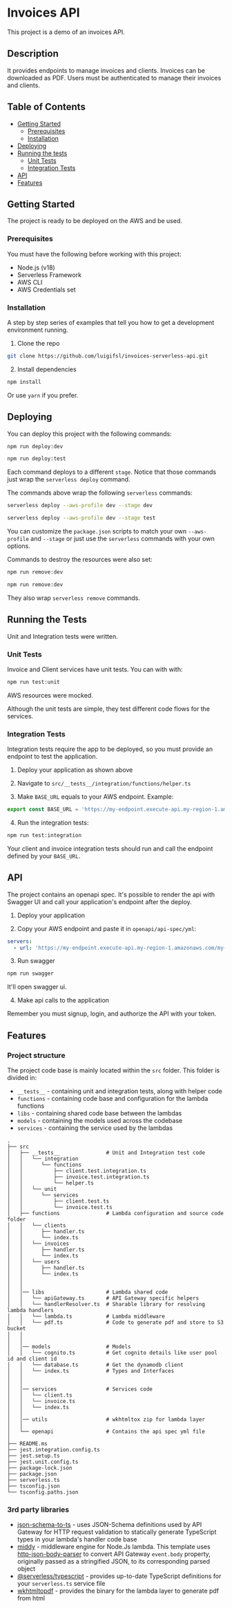 # Invoices API

This project is a demo of an invoices API. 

## Description

It provides endpoints to manage invoices and clients. Invoices can be downloaded as PDF. Users must be authenticated to manage their invoices and clients.

## Table of Contents

- [Getting Started](#getting-started)
  - [Prerequisites](#prerequisites)
  - [Installation](#installation)
- [Deploying](#deploying)
- [Running the tests](#running-the-tests)
  - [Unit Tests](#unit-tests)
  - [Integration Tests](#integration-tests)
- [API](#api)
- [Features](#features)

## Getting Started

The project is ready to be deployed on the AWS and be used.

### Prerequisites

You must have the following before working with this project:

- Node.js (v18)
- Serverless Framework
- AWS CLI
- AWS Credentials set

### Installation

A step by step series of examples that tell you how to get a development environment running.

1. Clone the repo
```sh
git clone https://github.com/luigifsl/invoices-serverless-api.git
```

2. Install dependencies
```sh
npm install
```

Or use `yarn` if you prefer.

## Deploying

You can deploy this project with the following commands:
```sh
npm run deploy:dev
```

```sh
npm run deploy:test
```

Each command deploys to a different `stage`. Notice that those commands just
wrap the `serverless deploy` command.

The commands above wrap the following `serverless` commands:

```sh
serverless deploy --aws-profile dev --stage dev
```

```sh
serverless deploy --aws-profile dev --stage test
```

You can customize the `package.json` scripts to match your own `--aws-profile`
and `--stage` or just use the `serverless` commands with your own options.

Commands to destroy the resources were also set:

```sh
npm run remove:dev
```

```sh
npm run remove:dev
```

They also wrap `serverless remove` commands.

## Running the Tests

Unit and Integration tests were written.

### Unit Tests

Invoice and Client services have unit tests. You can with with:
```sh
npm run test:unit
```
AWS resources were mocked.

Although the unit tests are simple, they test different code flows for the services.

### Integration Tests

Integration tests require the app to be deployed, so you must provide an endpoint
to test the application.

1. Deploy your application as shown above

2. Navigate to `src/__tests__/integration/functions/helper.ts`

3. Make `BASE_URL` equals to your AWS endpoint. Example:
```ts
export const BASE_URL = 'https://my-endpoint.execute-api.my-region-1.amazonaws.com/my-stage'
```
4. Run the integration tests:
```sh
npm run test:integration
```

Your client and invoice integration tests should run and call the endpoint defined
by your `BASE_URL`.

## API

The project contains an openapi spec. It's possible to render the api with
Swagger UI and call your application's endpoint after the deploy.

1. Deploy your application

2. Copy your AWS endpoint and paste it in `openapi/api-spec/yml`:
```yml
servers:
  - url: 'https://my-endpoint.execute-api.my-region-1.amazonaws.com/my-stage'
```

3. Run swagger
```sh
npm run swagger
```

It'll open swagger ui.

4. Make api calls to the application

Remember you must signup, login, and authorize the API with your token.

## Features

### Project structure

The project code base is mainly located within the `src` folder. This folder is divided in:

- `__tests__` - containing unit and integration tests, along with helper code
- `functions` - containing code base and configuration for the lambda functions
- `libs` - containing shared code base between the lambdas
- `models` - containing the models used across the codebase
- `services` - containing the service used by the lambdas

```
.
├── src
│   ├── __tests__               # Unit and Integration test code
│   │   └── integration
│   │      └── functions
│   │          ├── client.test.integration.ts
│   │          ├── invoice.test.integration.ts
│   │          └── helper.ts
│   │   └── unit
│   │      └── services
│   │          ├── client.test.ts
│   │          └── invoice.test.ts
│   ├── functions               # Lambda configuration and source code folder
│   │   └── clients
│   │      ├── handler.ts      
│   │      └── index.ts       
│   │   └── invoices
│   │      ├── handler.ts    
│   │      └── index.ts     
│   │   └── users
│   │      ├── handler.ts  
│   │      └── index.ts   
│   │   
│   │
│   │── libs                    # Lambda shared code
│   │   └── apiGateway.ts       # API Gateway specific helpers
│   │   └── handlerResolver.ts  # Sharable library for resolving lambda handlers
│   │   └── lambda.ts           # Lambda middleware
│   │   └── pdf.ts              # Code to generate pdf and store to S3 bucket
│   │   
│   │
│   │── models                  # Models
│   │   └── cognito.ts          # Get cognito details like user pool id and client id
│   │   └── database.ts         # Get the dynamodb client
│   │   └── index.ts            # Types and Interfaces
│   │   
│   │
│   │── services                # Services code
│   │   └── client.ts          
│   │   └── invoice.ts         
│   │   └── index.ts            
│   │
│   │── utils                   # wkhtmltox zip for lambda layer
│   │
│   └── openapi                 # Contains the api spec yml file
│
├── README.ms
├── jest.integration.config.ts
├── jest.setup.ts            
├── jest.unit.config.ts     
├── package-lock.json      
├── package.json          
├── serverless.ts        
├── tsconfig.json       
└── tsconfig.paths.json 
```

### 3rd party libraries

- [json-schema-to-ts](https://github.com/ThomasAribart/json-schema-to-ts) - uses JSON-Schema definitions used by API Gateway for HTTP request validation to statically generate TypeScript types in your lambda's handler code base
- [middy](https://github.com/middyjs/middy) - middleware engine for Node.Js lambda. This template uses [http-json-body-parser](https://github.com/middyjs/middy/tree/master/packages/http-json-body-parser) to convert API Gateway `event.body` property, originally passed as a stringified JSON, to its corresponding parsed object
- [@serverless/typescript](https://github.com/serverless/typescript) - provides up-to-date TypeScript definitions for your `serverless.ts` service file
- [wkhtmltopdf](https://wkhtmltopdf.org/) - provides the binary for the lambda layer to generate pdf from html
